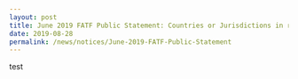 ```yaml
---
layout: post
title: June 2019 FATF Public Statement: Countries or Jurisdictions in relation to which enhanced customer due diligence is to be performed
date: 2019-08-28
permalink: /news/notices/June-2019-FATF-Public-Statement
---
```


test
